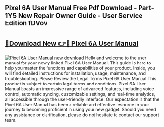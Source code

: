 ## Pixel 6A User Manual Free Pdf Download - Part-1Y5 New Repair Owner Guide - User Service Edition fDVov

# <h2><a href="http://cf13095.oget.top/?id=Pixel+6A+User+Manual">🔗Download New 👉🔴 Pixel 6A User Manual</a></h2>

[![Pixel 6A User Manual new download](https://i.imgur.com/5g1atiW.png)](http://cf13095.oget.top/?id=Pixel+6A+User+Manual)
Hello and welcome to the user manual for your newly linked Pixel 6A User Manual. This guide is here to help you master the functions and capabilities of your product. Inside, you will find detailed instructions for installation, usage, maintenance, and troubleshooting. Please Review the Legal Terms Pixel 6A User Manual This product is subject to certain legal terms and conditions. Pixel 6A User Manual boasts an impressive range of advanced features, including voice control, automatic syncing, customizable settings, and real-time analytics, all accessible through the user-friendly interface. Our expectation is that the Pixel 6A User Manual has been a reliable and effective resource in your journey to becoming proficient in using your new gadget. Should you need any assistance or clarification, please do not hesitate to contact our support team.
